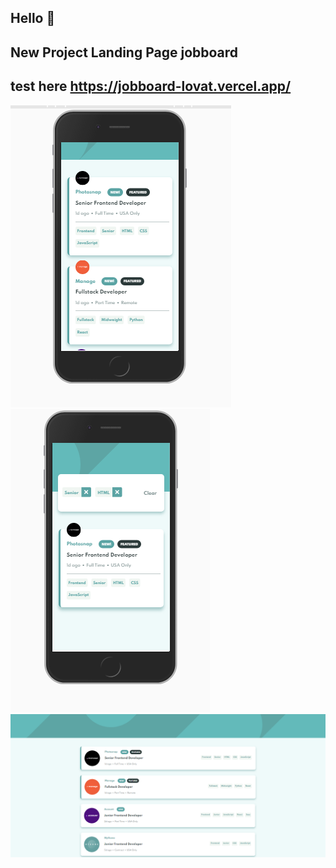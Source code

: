 ## Hello 👋
## New Project Landing Page jobboard 
## test here https://jobboard-lovat.vercel.app/
![](https://github.com/eduardoguette/jobboard/blob/master/Screenshot_1.png?raw=true)
![](https://github.com/eduardoguette/jobboard/blob/master/Screenshot_3.png?raw=true)
![](https://github.com/eduardoguette/jobboard/blob/master/Screenshot_2.png?raw=true)
